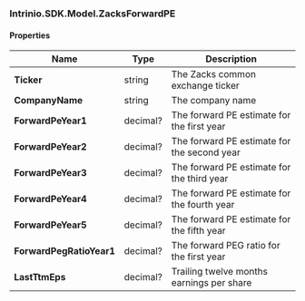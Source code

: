 [//]: # (CLASS:Intrinio.SDK.Model.ZacksForwardPE)

[//]: # (KIND:object)

### Intrinio.SDK.Model.ZacksForwardPE
#### Properties

[//]: # (START_DEFINITION)

Name | Type | Description
------------ | ------------- | -------------
**Ticker** | string | The Zacks common exchange ticker &nbsp;
**CompanyName** | string | The company name &nbsp;
**ForwardPeYear1** | decimal? | The forward PE estimate for the first year &nbsp;
**ForwardPeYear2** | decimal? | The forward PE estimate for the second year &nbsp;
**ForwardPeYear3** | decimal? | The forward PE estimate for the third year &nbsp;
**ForwardPeYear4** | decimal? | The forward PE estimate for the fourth year &nbsp;
**ForwardPeYear5** | decimal? | The forward PE estimate for the fifth year &nbsp;
**ForwardPegRatioYear1** | decimal? | The forward PEG ratio for the first year &nbsp;
**LastTtmEps** | decimal? | Trailing twelve months earnings per share &nbsp;

[//]: # (END_DEFINITION)


